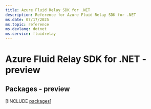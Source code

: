 ```yaml
---
title: Azure Fluid Relay SDK for .NET
description: Reference for Azure Fluid Relay SDK for .NET
ms.date: 07/17/2025
ms.topic: reference
ms.devlang: dotnet
ms.service: fluidrelay
---
```

# Azure Fluid Relay SDK for .NET - preview
## Packages - preview
[!INCLUDE [packages](fluid-relay-index.md)]